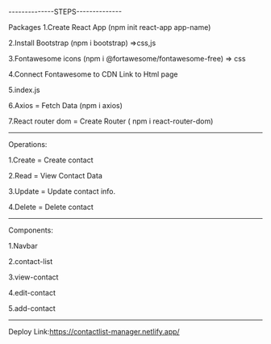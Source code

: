 --------------STEPS--------------

Packages 
1.Create React App (npm init react-app app-name)

2.Install Bootstrap (npm i bootstrap) =>css,js

3.Fontawesome icons (npm i @fortawesome/fontawesome-free) => css

4.Connect Fontawesome to CDN Link to Html page

5.index.js

6.Axios = Fetch Data (npm i axios)

7.React router dom = Create Router ( npm i react-router-dom)

------------------------------------------
Operations:

1.Create = Create contact

2.Read = View Contact Data

3.Update = Update contact info.

4.Delete = Delete contact

------------------------------------------

Components: 

1.Navbar

2.contact-list

3.view-contact

4.edit-contact

5.add-contact


---------------------------------------------

Deploy Link:https://contactlist-manager.netlify.app/



